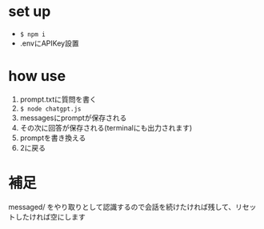 # set up
- `$ npm i`
- .envにAPIKey設置

# how use
1. prompt.txtに質問を書く
2. `$ node chatgpt.js`
3. messagesにpromptが保存される
4. その次に回答が保存される(terminalにも出力されます)
5. promptを書き換える
6. 2に戻る

# 補足
messaged/ をやり取りとして認識するので会話を続けたければ残して、リセットしたければ空にします


